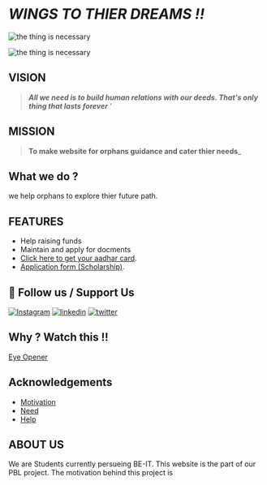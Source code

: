 #  **_WINGS TO THIER DREAMS !!_**


![the thing is necessary](https://www.cry.org/wp-content/uploads/bridge-the-education-gap.jpg)

![the thing is necessary]( https://upload.wikimedia.org/wikipedia/commons/thumb/7/78/Thomas_Benjamin_Kennington_-_Orphans.jpg/420px-Thomas_Benjamin_Kennington_-_Orphans.jpg)

## VISION 

> **_All we need is to build human relations with our deeds. That's only thing that lasts forever_** '


## MISSION 

 > **To make website for orphans guidance and cater thier needs**_


## What we do ?
we help orphans to explore thier future path.


## FEATURES

- Help raising funds
- Maintain and apply for docments 
- [Click here to get your aadhar card](https://uidai.gov.in/).
- [Application form (Scholarship)](https://uidai.gov.in/).


## 🔗  Follow us / Support Us
[![Instagram](https://img.shields.io/badge/Instagram-000?style=for-the-badge&logo=ko-fi&logoColor=white)](https://www.instagram.com/om_5001_/)
[![linkedin](https://img.shields.io/badge/linkedin-0A66C2?style=for-the-badge&logo=linkedin&logoColor=white)](https://www.linkedin.com/)
[![twitter](https://img.shields.io/badge/twitter-1DA1F2?style=for-the-badge&logo=twitter&logoColor=white)](https://twitter.com/)


## Why ? Watch this !!

[Eye Opener](https://youtu.be/f5mqlFPO_I8)


## Acknowledgements

 - [Motivation](https://www.cry.org/)
 - [Need ](https://www.globalgiving.org/projects/help-an-orphan-in-india-receive-an-education/#:~:text=Poor%20or%20orphaned%20children%20are,be%20forced%20into%20bonded%20labor.)
 - [Help](https://bulldogjob.com/news/449-how-to-write-a-good-readme-for-your-github-project)

## ABOUT US

We are Students currently persueing BE-IT. This website is the part of our PBL project. The motivation behind this project is   




